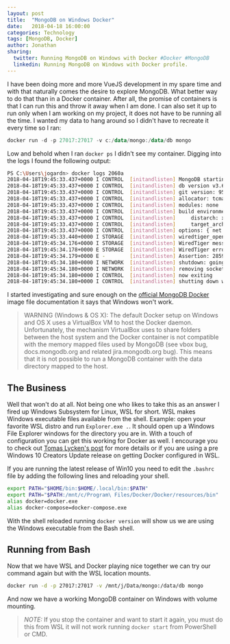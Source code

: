 ```yaml
---
layout: post
title:  "MongoDB on Windows Docker"
date:   2018-04-18 16:00:00
categories: Technology
tags: [MongoDB, Docker]
author: Jonathan
sharing:
  twitter: Running MongoDB on Windows with Docker #Docker #MongoDB
  linkedin: Running MongoDB on Windows with Docker profile.
---
```


I have been doing more and more VueJS development in my spare time and with that naturally comes the desire to explore MongoDB. What better way to do that than in a Docker container. After all, the promise of containers is that I can run this and throw it away when I am done. I can also set it up to run only when I am working on my project, it does not have to be running all the time. I wanted my data to hang around so I didn't have to recreate it every time so I ran:

```PowerShell
docker run -d -p 27017:27017 -v c:/data/mongo:/data/db mongo
```

Low and behold when I ran `docker ps` I didn't see my container. Digging into the logs I found the following output:

```bash
PS C:\Users\jogardn> docker logs 2060a
2018-04-18T19:45:33.437+0000 I CONTROL  [initandlisten] MongoDB starting : pid=1 port=27017 dbpath=/data/db 64-bit host=2060a5d556d9
2018-04-18T19:45:33.437+0000 I CONTROL  [initandlisten] db version v3.6.3
2018-04-18T19:45:33.437+0000 I CONTROL  [initandlisten] git version: 9586e557d54ef70f9ca4b43c26892cd55257e1a52018-04-18T19:45:33.437+0000 I CONTROL  [initandlisten] OpenSSL version: OpenSSL 1.0.1t  3 May 2016
2018-04-18T19:45:33.437+0000 I CONTROL  [initandlisten] allocator: tcmalloc
2018-04-18T19:45:33.437+0000 I CONTROL  [initandlisten] modules: none
2018-04-18T19:45:33.437+0000 I CONTROL  [initandlisten] build environment:2018-04-18T19:45:33.437+0000 I CONTROL  [initandlisten]     distmod: debian81
2018-04-18T19:45:33.437+0000 I CONTROL  [initandlisten]     distarch: x86_64
2018-04-18T19:45:33.437+0000 I CONTROL  [initandlisten]     target_arch: x86_64
2018-04-18T19:45:33.437+0000 I CONTROL  [initandlisten] options: { net: { bindIpAll: true } }
2018-04-18T19:45:33.440+0000 I STORAGE  [initandlisten] wiredtiger_open config: create,cache_size=1452M,session_max=20000,eviction=(threads_min=4,threads_max=4),config_base=false,statistics=(fast),log=(enabled=true,archive=true,path=journal,compressor=snappy),file_manager=(close_idle_time=100000),statistics_log=(wait=0),verbose=(recovery_progress),2018-04-18T19:45:34.174+0000 E STORAGE  [initandlisten] WiredTiger error (17) [1524080734:174916][1:0x7effec886a00], connection: /data/db/WiredTiger.wt: handle-open: open: File exists
2018-04-18T19:45:34.176+0000 I STORAGE  [initandlisten] WiredTiger message unexpected file WiredTiger.wt found, renamed to WiredTiger.wt.4
2018-04-18T19:45:34.178+0000 E STORAGE  [initandlisten] WiredTiger error (1) [1524080734:178492][1:0x7effec886a00], connection: /data/db/WiredTiger.wt: handle-open: open: Operation not permitted
2018-04-18T19:45:34.179+0000 E -        [initandlisten] Assertion: 28595:1: Operation not permitted src/mongo/db/storage/wiredtiger/wiredtiger_kv_engine.cpp 4132018-04-18T19:45:34.180+0000 I STORAGE  [initandlisten] exception in initAndListen: Location28595: 1: Operation not permitted, terminating
2018-04-18T19:45:34.180+0000 I NETWORK  [initandlisten] shutdown: going to close listening sockets...
2018-04-18T19:45:34.180+0000 I NETWORK  [initandlisten] removing socket file: /tmp/mongodb-27017.sock
2018-04-18T19:45:34.180+0000 I CONTROL  [initandlisten] now exiting
2018-04-18T19:45:34.180+0000 I CONTROL  [initandlisten] shutting down with code:100
```

I started investigating and sure enough on the [official MongoDB Docker](https://hub.docker.com/_/mongo/) image file documentation it says that Windows won't work.

> WARNING (Windows & OS X): The default Docker setup on Windows and OS X uses a VirtualBox VM to host the Docker daemon. Unfortunately, the mechanism VirtualBox uses to share folders between the host system and the Docker container is not compatible with the memory mapped files used by MongoDB (see vbox bug, docs.mongodb.org and related jira.mongodb.org bug). This means that it is not possible to run a MongoDB container with the data directory mapped to the host.

## The Business

Well that won't do at all. Not being one who likes to take this as an answer I fired up Windows Subsystem for Linux, WSL for short. WSL makes Windows executable files available from the shell. Example: open your favorite WSL distro and run `Explorer.exe .`. It should open up a Windows File Explorer windows for the directory you are in. With a touch of configuration you can get this working for Docker as well. I encourage you to check out [Tomas Lycken's post](https://blog.jayway.com/2017/04/19/running-docker-on-bash-on-windows/) for more details or if you are using a pre Windows 10 Creators Update release on getting Docker configured in WSL.

If you are running the latest release of Win10 you need to edit the `.bashrc` file by adding the following lines and reloading your shell.

```bash
export PATH="$HOME/bin:$HOME/.local/bin:$PATH"
export PATH="$PATH:/mnt/c/Program\ Files/Docker/Docker/resources/bin"
alias docker=docker.exe
alias docker-compose=docker-compose.exe
```

With the shell reloaded running `docker version` will show us we are using the Windows executable from the Bash shell.

## Running from Bash

Now that we have WSL and Docker playing nice together we can try our command again but with the WSL location mounts.

```bash
docker run -d -p 27017:27017 -v /mnt/j/Data/mongo:/data/db mongo
```

And now we have a working MongoDB container on Windows with volume mounting.

> _NOTE:_ If you stop the container and want to start it again, you must do this from WSL it will not work running `docker start` from PowerShell or CMD.

